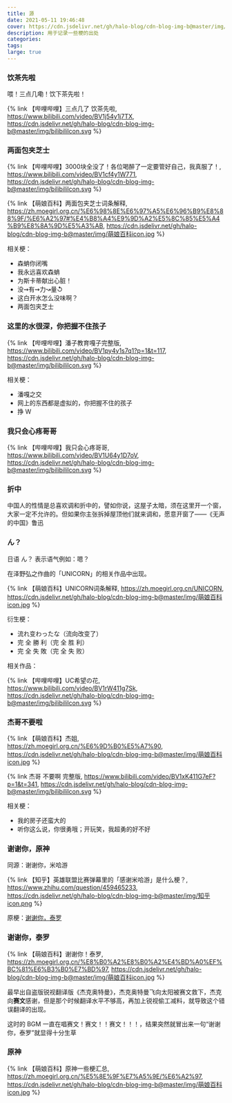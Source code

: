 ```yaml
---
title: 源
date: 2021-05-11 19:46:48
cover: https://cdn.jsdelivr.net/gh/halo-blog/cdn-blog-img-b@master/img/两面包夹芝士.png
description: 用于记录一些梗的出处
categories: 
tags: 
large: true
---
```


### 饮茶先啦

喂！三点几嘞！饮下茶先啦！

{% link 【哔哩哔哩】三点几了 饮茶先啦, https://www.bilibili.com/video/BV1j54y1j7TX, https://cdn.jsdelivr.net/gh/halo-blog/cdn-blog-img-b@master/img/bilibiliIcon.svg %}

### 两面包夹芝士

{% link 【哔哩哔哩】3000块全没了！各位喝醉了一定要管好自己，我真服了！, https://www.bilibili.com/video/BV1cf4y1W771, https://cdn.jsdelivr.net/gh/halo-blog/cdn-blog-img-b@master/img/bilibiliIcon.svg %}

{% link 【萌娘百科】两面包夹芝士词条解释, https://zh.moegirl.org.cn/%E6%98%8E%E6%97%A5%E6%96%B9%E8%88%9F/%E6%A2%97#%E4%B8%A4%E9%9D%A2%E5%8C%85%E5%A4%B9%E8%8A%9D%E5%A3%AB, https://cdn.jsdelivr.net/gh/halo-blog/cdn-blog-img-b@master/img/萌娘百科icon.jpg %}

相关梗：
+ 森蚺你闭嘴
+ 我永远喜欢森蚺
+ 为斯卡蒂献出心脏！
+ 没⇝有⇝力↝量↺
+ 这白开水怎么没味啊？
+ 两面包夹芝士

### 这里的水很深，你把握不住孩子

{% link 【哔哩哔哩】潘子教育嘎子完整版, https://www.bilibili.com/video/BV1py4y1s7q1?p=1&t=117, https://cdn.jsdelivr.net/gh/halo-blog/cdn-blog-img-b@master/img/bilibiliIcon.svg %}

相关梗：
+ 潘嘎之交
+ 网上的东西都是虚拟的，你把握不住的孩子
+ 挣 W

### 我只会心疼哥哥

{% link 【哔哩哔哩】我只会心疼哥哥, https://www.bilibili.com/video/BV1U64y1D7oV, https://cdn.jsdelivr.net/gh/halo-blog/cdn-blog-img-b@master/img/bilibiliIcon.svg %}

### 折中

中国人的性情是总喜欢调和折中的，譬如你说，这屋子太暗，须在这里开一个窗，大家一定不允许的。但如果你主张拆掉屋顶他们就来调和，愿意开窗了——《无声的中国》鲁迅

### ん？

日语 ん？ 表示语气例如：嗯？

在泽野弘之作曲的「UNICORN」的相关作品中出现。

{% link 【萌娘百科】UNICORN词条解释, https://zh.moegirl.org.cn/UNICORN, https://cdn.jsdelivr.net/gh/halo-blog/cdn-blog-img-b@master/img/萌娘百科icon.jpg %}

衍生梗：
+ 流れ变わったな（流向改变了）
+ 完 全 勝 利（完 全 胜 利）
+ 完 全 失 敗（完 全 失 败）

相关作品：

{% link 【哔哩哔哩】UC希望の花, https://www.bilibili.com/video/BV1rW411g7Sk, https://cdn.jsdelivr.net/gh/halo-blog/cdn-blog-img-b@master/img/bilibiliIcon.svg %}

### 杰哥不要啦

{% link 【萌娘百科】杰姐, https://zh.moegirl.org.cn/%E6%9D%B0%E5%A7%90, https://cdn.jsdelivr.net/gh/halo-blog/cdn-blog-img-b@master/img/萌娘百科icon.jpg %}

{% link 杰哥 不要啊 完整版, https://www.bilibili.com/video/BV1xK411G7eF?p=1&t=341, https://cdn.jsdelivr.net/gh/halo-blog/cdn-blog-img-b@master/img/bilibiliIcon.svg %}

相关梗：
+ 我的房子还蛮大的
+ 听你这么说，你很勇哦；开玩笑，我超勇的好不好
### 谢谢你，原神

同源：谢谢你，米哈游

{% link 【知乎】英雄联盟比赛弹幕里的「感谢米哈游」是什么梗？, https://www.zhihu.com/question/459465233, https://cdn.jsdelivr.net/gh/halo-blog/cdn-blog-img-b@master/img/知乎icon.png %}

原梗：[谢谢你，泰罗](#谢谢你，泰罗)

### 谢谢你，泰罗

{% link 【萌娘百科】谢谢你！泰罗, https://zh.moegirl.org.cn/%E8%B0%A2%E8%B0%A2%E4%BD%A0%EF%BC%81%E6%B3%B0%E7%BD%97, https://cdn.jsdelivr.net/gh/halo-blog/cdn-blog-img-b@master/img/萌娘百科icon.jpg %}

最早出自盗版锐视翻译版《杰克奥特曼》，杰克奥特曼飞向太阳被赛文救下，杰克向**赛文**感谢，但是那个时候翻译水平不够高，再加上锐视偷工减料，就导致这个错误翻译的出现。

这时的 BGM 一直在唱赛文！赛文！！赛文！！！，结果突然就冒出来一句“谢谢你，泰罗”就显得十分生草
### 原神

{% link 【萌娘百科】原神一些梗汇总, https://zh.moegirl.org.cn/%E5%8E%9F%E7%A5%9E/%E6%A2%97, https://cdn.jsdelivr.net/gh/halo-blog/cdn-blog-img-b@master/img/萌娘百科icon.jpg %}